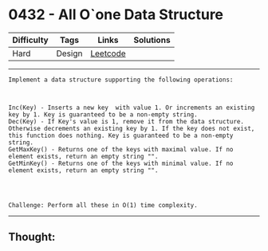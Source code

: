 # 0432 - All O`one Data Structure

Difficulty  | Tags | Links | Solutions
----------- | ---- | ----- | -----
Hard | Design | [Leetcode](https://leetcode.com/problems/all-oone-data-structure/description/) |


-----------

```
Implement a data structure supporting the following operations:



Inc(Key) - Inserts a new key  with value 1. Or increments an existing key by 1. Key is guaranteed to be a non-empty string.
Dec(Key) - If Key's value is 1, remove it from the data structure. Otherwise decrements an existing key by 1. If the key does not exist, this function does nothing. Key is guaranteed to be a non-empty string.
GetMaxKey() - Returns one of the keys with maximal value. If no element exists, return an empty string "".
GetMinKey() - Returns one of the keys with minimal value. If no element exists, return an empty string "".




Challenge: Perform all these in O(1) time complexity.
```

-----------

## Thought:
